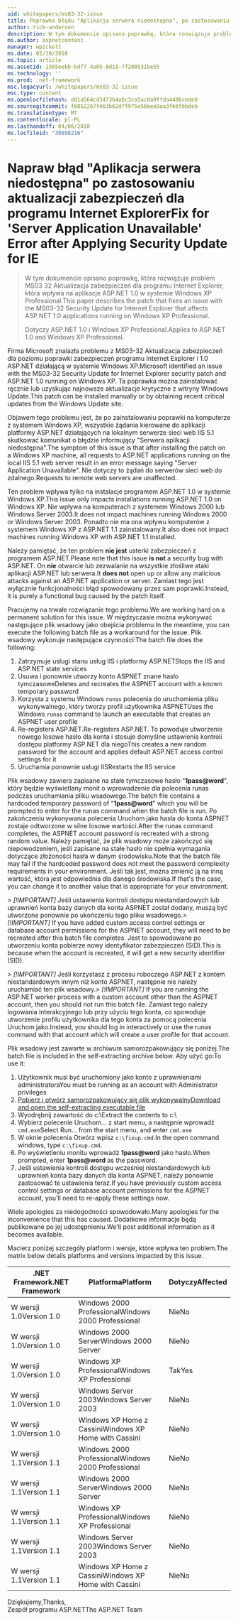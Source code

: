 ```yaml
---
uid: whitepapers/ms03-32-issue
title: Poprawka błędu "Aplikacja serwera niedostępna", po zastosowaniu aktualizacji zabezpieczeń dla programu Internet Explorer | Dokumentacja firmy Microsoft
author: rick-anderson
description: W tym dokumencie opisano poprawkę, która rozwiązuje problem MS03 32 Aktualizacja zabezpieczeń dla programu Internet Explorer, która wpływa na aplikacje programu ASP.NET w wersji 1.0 Wi...
ms.author: aspnetcontent
manager: wpickett
ms.date: 02/10/2010
ms.topic: article
ms.assetid: 1365eebb-bdf7-4a05-8d18-7f200531be55
ms.technology: ''
ms.prod: .net-framework
msc.legacyurl: /whitepapers/ms03-32-issue
msc.type: content
ms.openlocfilehash: dd1a564cd347364abc3ca5ac0a9ffda448bcede8
ms.sourcegitcommit: f8852267f463b62d7f975e56bea9aa3f68fbbdeb
ms.translationtype: MT
ms.contentlocale: pl-PL
ms.lasthandoff: 04/06/2018
ms.locfileid: "30898216"
---
```

<a name="fix-for-server-application-unavailable-error-after-applying-security-update-for-ie"></a><span data-ttu-id="8280a-103">Napraw błąd "Aplikacja serwera niedostępna" po zastosowaniu aktualizacji zabezpieczeń dla programu Internet Explorer</span><span class="sxs-lookup"><span data-stu-id="8280a-103">Fix for 'Server Application Unavailable' Error after Applying Security Update for IE</span></span>
====================
> <span data-ttu-id="8280a-104">W tym dokumencie opisano poprawkę, która rozwiązuje problem MS03 32 Aktualizacja zabezpieczeń dla programu Internet Explorer, która wpływa na aplikacje ASP.NET 1.0 w systemie Windows XP Professional.</span><span class="sxs-lookup"><span data-stu-id="8280a-104">This paper describes the patch that fixes an issue with the MS03-32 Security Update for Internet Explorer that affects ASP.NET 1.0 applications running on Windows XP Professional.</span></span>
> 
> <span data-ttu-id="8280a-105">Dotyczy ASP.NET 1.0 i Windows XP Professional.</span><span class="sxs-lookup"><span data-stu-id="8280a-105">Applies to ASP.NET 1.0 and Windows XP Professional.</span></span>


<span data-ttu-id="8280a-106">Firma Microsoft znalazła problemu z MS03-32 Aktualizacja zabezpieczeń dla poziomu poprawki zabezpieczeń programu Internet Explorer i 1.0 ASP.NET działającą w systemie Windows XP.</span><span class="sxs-lookup"><span data-stu-id="8280a-106">Microsoft identified an issue with the MS03-32 Security Update for Internet Explorer security patch and ASP.NET 1.0 running on Windows XP.</span></span> <span data-ttu-id="8280a-107">Ta poprawka można zainstalować ręcznie lub uzyskując najnowsze aktualizacje krytyczne z witryny Windows Update.</span><span class="sxs-lookup"><span data-stu-id="8280a-107">This patch can be installed manually or by obtaining recent critical updates from the Windows Update site.</span></span>

<span data-ttu-id="8280a-108">Objawem tego problemu jest, że po zainstalowaniu poprawki na komputerze z systemem Windows XP, wszystkie żądania kierowane do aplikacji platformy ASP.NET działających na lokalnym serwerze sieci web IIS 5.1 skutkować komunikat o błędzie informujący "Serwera aplikacji niedostępna".</span><span class="sxs-lookup"><span data-stu-id="8280a-108">The symptom of this issue is that after installing the patch on a Windows XP machine, all requests to ASP.NET applications running on the local IIS 5.1 web server result in an error message saying "Server Application Unavailable".</span></span> <span data-ttu-id="8280a-109">Nie dotyczy to żądań do serwerów sieci web do zdalnego.</span><span class="sxs-lookup"><span data-stu-id="8280a-109">Requests to remote web servers are unaffected.</span></span>

<span data-ttu-id="8280a-110">Ten problem wpływa tylko na instalacje programem ASP.NET 1.0 w systemie Windows XP.</span><span class="sxs-lookup"><span data-stu-id="8280a-110">This issue only impacts installations running ASP.NET 1.0 on Windows XP.</span></span> <span data-ttu-id="8280a-111">Nie wpływa na komputerach z systemem Windows 2000 lub Windows Server 2003.</span><span class="sxs-lookup"><span data-stu-id="8280a-111">It does not impact machines running Windows 2000 or Windows Server 2003.</span></span> <span data-ttu-id="8280a-112">Ponadto nie ma ona wpływu komputerów z systemem Windows XP z ASP.NET 1.1 zainstalowany.</span><span class="sxs-lookup"><span data-stu-id="8280a-112">It also does not impact machines running Windows XP with ASP.NET 1.1 installed.</span></span>

<span data-ttu-id="8280a-113">Należy pamiętać, że ten problem **nie jest** usterki zabezpieczeń z programem ASP.NET.</span><span class="sxs-lookup"><span data-stu-id="8280a-113">Please note that this issue **is not** a security bug with ASP.NET.</span></span> <span data-ttu-id="8280a-114">On **nie** otwarcie lub zezwalanie na wszystkie złośliwe ataki aplikacji ASP.NET lub serwera.</span><span class="sxs-lookup"><span data-stu-id="8280a-114">It **does not** open up or allow any malicious attacks against an ASP.NET application or server.</span></span> <span data-ttu-id="8280a-115">Zamiast tego jest wyłącznie funkcjonalności błąd spowodowany przez sam poprawki.</span><span class="sxs-lookup"><span data-stu-id="8280a-115">Instead, it is purely a functional bug caused by the patch itself.</span></span>

<span data-ttu-id="8280a-116">Pracujemy na trwałe rozwiązanie tego problemu.</span><span class="sxs-lookup"><span data-stu-id="8280a-116">We are working hard on a permanent solution for this issue.</span></span> <span data-ttu-id="8280a-117">W międzyczasie można wykonywać następujące plik wsadowy jako obejścia problemu.</span><span class="sxs-lookup"><span data-stu-id="8280a-117">In the meantime, you can execute the following batch file as a workaround for the issue.</span></span> <span data-ttu-id="8280a-118">Plik wsadowy wykonuje następujące czynności:</span><span class="sxs-lookup"><span data-stu-id="8280a-118">The batch file does the following:</span></span>

1. <span data-ttu-id="8280a-119">Zatrzymuje usługi stanu usług IIS i platformy ASP.NET</span><span class="sxs-lookup"><span data-stu-id="8280a-119">Stops the IIS and ASP.NET state services</span></span>
2. <span data-ttu-id="8280a-120">Usuwa i ponownie utworzy konto ASPNET znane hasło tymczasowe</span><span class="sxs-lookup"><span data-stu-id="8280a-120">Deletes and recreates the ASPNET account with a known temporary password</span></span>
3. <span data-ttu-id="8280a-121">Korzysta z systemu Windows `runas` polecenia do uruchomienia pliku wykonywalnego, który tworzy profil użytkownika ASPNET</span><span class="sxs-lookup"><span data-stu-id="8280a-121">Uses the Windows `runas` command to launch an executable that creates an ASPNET user profile</span></span>
4. <span data-ttu-id="8280a-122">Re-registers ASP.NET.</span><span class="sxs-lookup"><span data-stu-id="8280a-122">Re-registers ASP.NET.</span></span> <span data-ttu-id="8280a-123">To powoduje utworzenie nowego losowe hasło dla konta i stosuje domyślne ustawienia kontroli dostępu platformy ASP.NET dla niego</span><span class="sxs-lookup"><span data-stu-id="8280a-123">This creates a new random password for the account and applies default ASP.NET access control settings for it</span></span>
5. <span data-ttu-id="8280a-124">Uruchamia ponownie usługi IIS</span><span class="sxs-lookup"><span data-stu-id="8280a-124">Restarts the IIS service</span></span>

<span data-ttu-id="8280a-125">Plik wsadowy zawiera zapisane na stałe tymczasowe hasło "<strong>1pass@word</strong>", który będzie wyświetlany monit o wprowadzenie dla polecenia runas podczas uruchamiania pliku wsadowego.</span><span class="sxs-lookup"><span data-stu-id="8280a-125">The batch file contains a hardcoded temporary password of "<strong>1pass@word</strong>" which you will be prompted to enter for the runas command when the batch file is run.</span></span> <span data-ttu-id="8280a-126">Po zakończeniu wykonywania polecenia Uruchom jako hasła do konta ASPNET zostaje odtworzone w silne losowe wartości.</span><span class="sxs-lookup"><span data-stu-id="8280a-126">After the runas command completes, the ASPNET account password is recreated with a strong random value.</span></span> <span data-ttu-id="8280a-127">Należy pamiętać, że plik wsadowy może zakończyć się niepowodzeniem, jeśli zapisane na stałe hasło nie spełnia wymagania dotyczące złożoności hasła w danym środowisku.</span><span class="sxs-lookup"><span data-stu-id="8280a-127">Note that the batch file may fail if the hardcoded password does not meet the password complexity requirements in your environment.</span></span> <span data-ttu-id="8280a-128">Jeśli tak jest, można zmienić ją na inną wartość, która jest odpowiednia dla danego środowiska.</span><span class="sxs-lookup"><span data-stu-id="8280a-128">If that's the case, you can change it to another value that is appropriate for your environment.</span></span>

<span data-ttu-id="8280a-129">*> [!IMPORTANT]* Jeśli ustawienia kontroli dostępu niestandardowych lub uprawnień konta bazy danych dla konta ASPNET został dodany, muszą być utworzone ponownie po ukończeniu tego pliku wsadowego.</span><span class="sxs-lookup"><span data-stu-id="8280a-129">*> [!IMPORTANT]* If you have added custom access control settings or database account permissions for the ASPNET account, they will need to be recreated after this batch file completes.</span></span> <span data-ttu-id="8280a-130">Jest to spowodowane po utworzeniu konta pobierze nowy identyfikator zabezpieczeń (SID).</span><span class="sxs-lookup"><span data-stu-id="8280a-130">This is because when the account is recreated, it will get a new security identifier (SID).</span></span>

<span data-ttu-id="8280a-131">*> [!IMPORTANT]* Jeśli korzystasz z procesu roboczego ASP.NET z kontem niestandardowym innym niż konto ASPNET, następnie nie należy uruchamiać ten plik wsadowy.</span><span class="sxs-lookup"><span data-stu-id="8280a-131">*> [!IMPORTANT]* If you are running the ASP.NET worker process with a custom account other than the ASPNET account, then you should not run this batch file.</span></span> <span data-ttu-id="8280a-132">Zamiast tego należy logowania interakcyjnego lub przy użyciu tego konta, co spowoduje utworzenie profilu użytkownika dla tego konta za pomocą polecenia Uruchom jako.</span><span class="sxs-lookup"><span data-stu-id="8280a-132">Instead, you should log in interactively or use the runas command with that account which will create a user profile for that account.</span></span>

<span data-ttu-id="8280a-133">Plik wsadowy jest zawarte w archiwum samorozpakowujący się poniżej.</span><span class="sxs-lookup"><span data-stu-id="8280a-133">The batch file is included in the self-extracting archive below.</span></span> <span data-ttu-id="8280a-134">Aby użyć go:</span><span class="sxs-lookup"><span data-stu-id="8280a-134">To use it:</span></span>

1. <span data-ttu-id="8280a-135">Użytkownik musi być uruchomiony jako konto z uprawnieniami administratora</span><span class="sxs-lookup"><span data-stu-id="8280a-135">You must be running as an account with Administrator privileges</span></span>
2. [<span data-ttu-id="8280a-136">Pobierz i otwórz samorozpakowujący się plik wykonywalny</span><span class="sxs-lookup"><span data-stu-id="8280a-136">Download and open the self-extracting executable file</span></span>](ms03-32-issue/_static/fixup1.exe)
3. <span data-ttu-id="8280a-137">Wyodrębnij zawartość do c:\\</span><span class="sxs-lookup"><span data-stu-id="8280a-137">Extract the contents to c:\\</span></span>
4. <span data-ttu-id="8280a-138">Wybierz polecenie Uruchom... z start menu, a następnie wprowadź `cmd.exe`</span><span class="sxs-lookup"><span data-stu-id="8280a-138">Select Run... from the start menu, and enter `cmd.exe`</span></span>
5. <span data-ttu-id="8280a-139">W oknie polecenia Otwórz wpisz `c:\fixup.cmd`.</span><span class="sxs-lookup"><span data-stu-id="8280a-139">In the open command windows, type `c:\fixup.cmd`.</span></span>
6. <span data-ttu-id="8280a-140">Po wyświetleniu monitu wprowadź <strong>1pass@word</strong> jako hasło.</span><span class="sxs-lookup"><span data-stu-id="8280a-140">When prompted, enter <strong>1pass@word</strong> as the password.</span></span>
7. <span data-ttu-id="8280a-141">Jeśli ustawienia kontroli dostępu wcześniej niestandardowych lub uprawnień konta bazy danych dla konta ASPNET, należy ponownie zastosować te ustawienia teraz.</span><span class="sxs-lookup"><span data-stu-id="8280a-141">If you have previously custom access control settings or database account permissions for the ASPNET account, you'll need to re-apply these settings now.</span></span>

<span data-ttu-id="8280a-142">Wiele apologies za niedogodności spowodowało.</span><span class="sxs-lookup"><span data-stu-id="8280a-142">Many apologies for the inconvenience that this has caused.</span></span> <span data-ttu-id="8280a-143">Dodatkowe informacje będą publikowane po jej udostępnieniu.</span><span class="sxs-lookup"><span data-stu-id="8280a-143">We'll post additional information as it becomes available.</span></span>

<span data-ttu-id="8280a-144">Macierz poniżej szczegóły platform i wersje, które wpływa ten problem.</span><span class="sxs-lookup"><span data-stu-id="8280a-144">The matrix below details platforms and versions impacted by this issue.</span></span>

| <span data-ttu-id="8280a-145">.NET Framework</span><span class="sxs-lookup"><span data-stu-id="8280a-145">.NET Framework</span></span> | <span data-ttu-id="8280a-146">Platforma</span><span class="sxs-lookup"><span data-stu-id="8280a-146">Platform</span></span> | <span data-ttu-id="8280a-147">Dotyczy</span><span class="sxs-lookup"><span data-stu-id="8280a-147">Affected</span></span> |
| --- | --- | --- |
| <span data-ttu-id="8280a-148">W wersji 1.0</span><span class="sxs-lookup"><span data-stu-id="8280a-148">Version 1.0</span></span> | <span data-ttu-id="8280a-149">Windows 2000 Professional</span><span class="sxs-lookup"><span data-stu-id="8280a-149">Windows 2000 Professional</span></span> | <span data-ttu-id="8280a-150">Nie</span><span class="sxs-lookup"><span data-stu-id="8280a-150">No</span></span> |
| <span data-ttu-id="8280a-151">W wersji 1.0</span><span class="sxs-lookup"><span data-stu-id="8280a-151">Version 1.0</span></span> | <span data-ttu-id="8280a-152">Windows 2000 Server</span><span class="sxs-lookup"><span data-stu-id="8280a-152">Windows 2000 Server</span></span> | <span data-ttu-id="8280a-153">Nie</span><span class="sxs-lookup"><span data-stu-id="8280a-153">No</span></span> |
| <span data-ttu-id="8280a-154">W wersji 1.0</span><span class="sxs-lookup"><span data-stu-id="8280a-154">Version 1.0</span></span> | <span data-ttu-id="8280a-155">Windows XP Professional</span><span class="sxs-lookup"><span data-stu-id="8280a-155">Windows XP Professional</span></span> | <span data-ttu-id="8280a-156">Tak</span><span class="sxs-lookup"><span data-stu-id="8280a-156">Yes</span></span> |
| <span data-ttu-id="8280a-157">W wersji 1.0</span><span class="sxs-lookup"><span data-stu-id="8280a-157">Version 1.0</span></span> | <span data-ttu-id="8280a-158">Windows Server 2003</span><span class="sxs-lookup"><span data-stu-id="8280a-158">Windows Server 2003</span></span> | <span data-ttu-id="8280a-159">Nie</span><span class="sxs-lookup"><span data-stu-id="8280a-159">No</span></span> |
| <span data-ttu-id="8280a-160">W wersji 1.0</span><span class="sxs-lookup"><span data-stu-id="8280a-160">Version 1.0</span></span> | <span data-ttu-id="8280a-161">Windows XP Home z Cassini</span><span class="sxs-lookup"><span data-stu-id="8280a-161">Windows XP Home with Cassini</span></span> | <span data-ttu-id="8280a-162">Nie</span><span class="sxs-lookup"><span data-stu-id="8280a-162">No</span></span> |
| <span data-ttu-id="8280a-163">W wersji 1.1</span><span class="sxs-lookup"><span data-stu-id="8280a-163">Version 1.1</span></span> | <span data-ttu-id="8280a-164">Windows 2000 Professional</span><span class="sxs-lookup"><span data-stu-id="8280a-164">Windows 2000 Professional</span></span> | <span data-ttu-id="8280a-165">Nie</span><span class="sxs-lookup"><span data-stu-id="8280a-165">No</span></span> |
| <span data-ttu-id="8280a-166">W wersji 1.1</span><span class="sxs-lookup"><span data-stu-id="8280a-166">Version 1.1</span></span> | <span data-ttu-id="8280a-167">Windows 2000 Server</span><span class="sxs-lookup"><span data-stu-id="8280a-167">Windows 2000 Server</span></span> | <span data-ttu-id="8280a-168">Nie</span><span class="sxs-lookup"><span data-stu-id="8280a-168">No</span></span> |
| <span data-ttu-id="8280a-169">W wersji 1.1</span><span class="sxs-lookup"><span data-stu-id="8280a-169">Version 1.1</span></span> | <span data-ttu-id="8280a-170">Windows XP Professional</span><span class="sxs-lookup"><span data-stu-id="8280a-170">Windows XP Professional</span></span> | <span data-ttu-id="8280a-171">Nie</span><span class="sxs-lookup"><span data-stu-id="8280a-171">No</span></span> |
| <span data-ttu-id="8280a-172">W wersji 1.1</span><span class="sxs-lookup"><span data-stu-id="8280a-172">Version 1.1</span></span> | <span data-ttu-id="8280a-173">Windows Server 2003</span><span class="sxs-lookup"><span data-stu-id="8280a-173">Windows Server 2003</span></span> | <span data-ttu-id="8280a-174">Nie</span><span class="sxs-lookup"><span data-stu-id="8280a-174">No</span></span> |
| <span data-ttu-id="8280a-175">W wersji 1.1</span><span class="sxs-lookup"><span data-stu-id="8280a-175">Version 1.1</span></span> | <span data-ttu-id="8280a-176">Windows XP Home z Cassini</span><span class="sxs-lookup"><span data-stu-id="8280a-176">Windows XP Home with Cassini</span></span> | <span data-ttu-id="8280a-177">Nie</span><span class="sxs-lookup"><span data-stu-id="8280a-177">No</span></span> |

<span data-ttu-id="8280a-178">Dziękujemy,</span><span class="sxs-lookup"><span data-stu-id="8280a-178">Thanks,</span></span>   
 <span data-ttu-id="8280a-179">Zespół programu ASP.NET</span><span class="sxs-lookup"><span data-stu-id="8280a-179">The ASP.NET Team</span></span>
